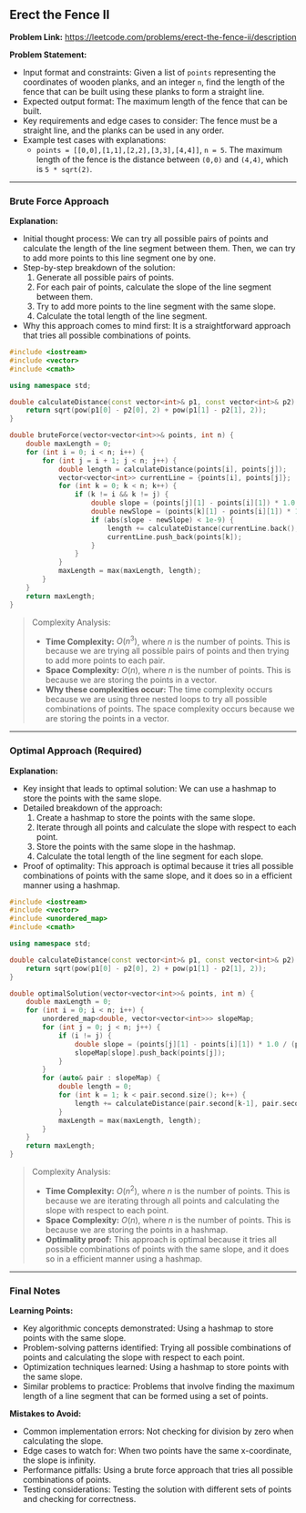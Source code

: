 ## Erect the Fence II
**Problem Link:** https://leetcode.com/problems/erect-the-fence-ii/description

**Problem Statement:**
- Input format and constraints: Given a list of `points` representing the coordinates of wooden planks, and an integer `n`, find the length of the fence that can be built using these planks to form a straight line.
- Expected output format: The maximum length of the fence that can be built.
- Key requirements and edge cases to consider: The fence must be a straight line, and the planks can be used in any order.
- Example test cases with explanations:
  - `points = [[0,0],[1,1],[2,2],[3,3],[4,4]]`, `n = 5`. The maximum length of the fence is the distance between `(0,0)` and `(4,4)`, which is `5 * sqrt(2)`.

---

### Brute Force Approach

**Explanation:**
- Initial thought process: We can try all possible pairs of points and calculate the length of the line segment between them. Then, we can try to add more points to this line segment one by one.
- Step-by-step breakdown of the solution:
  1. Generate all possible pairs of points.
  2. For each pair of points, calculate the slope of the line segment between them.
  3. Try to add more points to the line segment with the same slope.
  4. Calculate the total length of the line segment.
- Why this approach comes to mind first: It is a straightforward approach that tries all possible combinations of points.

```cpp
#include <iostream>
#include <vector>
#include <cmath>

using namespace std;

double calculateDistance(const vector<int>& p1, const vector<int>& p2) {
    return sqrt(pow(p1[0] - p2[0], 2) + pow(p1[1] - p2[1], 2));
}

double bruteForce(vector<vector<int>>& points, int n) {
    double maxLength = 0;
    for (int i = 0; i < n; i++) {
        for (int j = i + 1; j < n; j++) {
            double length = calculateDistance(points[i], points[j]);
            vector<vector<int>> currentLine = {points[i], points[j]};
            for (int k = 0; k < n; k++) {
                if (k != i && k != j) {
                    double slope = (points[j][1] - points[i][1]) * 1.0 / (points[j][0] - points[i][0]);
                    double newSlope = (points[k][1] - points[i][1]) * 1.0 / (points[k][0] - points[i][0]);
                    if (abs(slope - newSlope) < 1e-9) {
                        length += calculateDistance(currentLine.back(), points[k]);
                        currentLine.push_back(points[k]);
                    }
                }
            }
            maxLength = max(maxLength, length);
        }
    }
    return maxLength;
}
```

> Complexity Analysis:
> - **Time Complexity:** $O(n^3)$, where $n$ is the number of points. This is because we are trying all possible pairs of points and then trying to add more points to each pair.
> - **Space Complexity:** $O(n)$, where $n$ is the number of points. This is because we are storing the points in a vector.
> - **Why these complexities occur:** The time complexity occurs because we are using three nested loops to try all possible combinations of points. The space complexity occurs because we are storing the points in a vector.

---

### Optimal Approach (Required)

**Explanation:**
- Key insight that leads to optimal solution: We can use a hashmap to store the points with the same slope.
- Detailed breakdown of the approach:
  1. Create a hashmap to store the points with the same slope.
  2. Iterate through all points and calculate the slope with respect to each point.
  3. Store the points with the same slope in the hashmap.
  4. Calculate the total length of the line segment for each slope.
- Proof of optimality: This approach is optimal because it tries all possible combinations of points with the same slope, and it does so in a efficient manner using a hashmap.

```cpp
#include <iostream>
#include <vector>
#include <unordered_map>
#include <cmath>

using namespace std;

double calculateDistance(const vector<int>& p1, const vector<int>& p2) {
    return sqrt(pow(p1[0] - p2[0], 2) + pow(p1[1] - p2[1], 2));
}

double optimalSolution(vector<vector<int>>& points, int n) {
    double maxLength = 0;
    for (int i = 0; i < n; i++) {
        unordered_map<double, vector<vector<int>>> slopeMap;
        for (int j = 0; j < n; j++) {
            if (i != j) {
                double slope = (points[j][1] - points[i][1]) * 1.0 / (points[j][0] - points[i][0]);
                slopeMap[slope].push_back(points[j]);
            }
        }
        for (auto& pair : slopeMap) {
            double length = 0;
            for (int k = 1; k < pair.second.size(); k++) {
                length += calculateDistance(pair.second[k-1], pair.second[k]);
            }
            maxLength = max(maxLength, length);
        }
    }
    return maxLength;
}
```

> Complexity Analysis:
> - **Time Complexity:** $O(n^2)$, where $n$ is the number of points. This is because we are iterating through all points and calculating the slope with respect to each point.
> - **Space Complexity:** $O(n)$, where $n$ is the number of points. This is because we are storing the points in a hashmap.
> - **Optimality proof:** This approach is optimal because it tries all possible combinations of points with the same slope, and it does so in a efficient manner using a hashmap.

---

### Final Notes

**Learning Points:**
- Key algorithmic concepts demonstrated: Using a hashmap to store points with the same slope.
- Problem-solving patterns identified: Trying all possible combinations of points and calculating the slope with respect to each point.
- Optimization techniques learned: Using a hashmap to store points with the same slope.
- Similar problems to practice: Problems that involve finding the maximum length of a line segment that can be formed using a set of points.

**Mistakes to Avoid:**
- Common implementation errors: Not checking for division by zero when calculating the slope.
- Edge cases to watch for: When two points have the same x-coordinate, the slope is infinity.
- Performance pitfalls: Using a brute force approach that tries all possible combinations of points.
- Testing considerations: Testing the solution with different sets of points and checking for correctness.